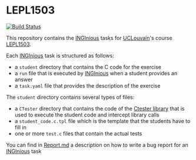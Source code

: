 # LEPL1503
[![Build Status](https://travis-ci.org/obonaventure/LEPL1503.svg?branch=master)](https://travis-ci.org/obonaventure/LEPL1503)

This repository contains the [INGInious](https://www.inginious.org) tasks for [UCLouvain](https://www.uclouvain.be)'s course [LEPL1503](https://uclouvain.be/cours-LEPL1503). 

Each [INGInious](https://www.inginious.org) task is structured as follows:

 - a ``student`` directory that contains the C code for the exercise
 - a ``run`` file that is executed by [INGInious](https://www.inginious.org) when a student provides an answer
 - a ``task.yaml`` file that provides the description of the exercise
 
The ``student`` directory contains several types of files:

 - a ``CTester`` directory that contains the code of the [Ctester library](https://github.com/UCL-INGI/CTester) that is used to execute the student code and intercept library calls
 - a ``student_code.c.tpl`` file which is the template that the students have to fill in
 - one or more ``test.c`` files that contain the actual tests
 
You can find in [Report.md](Report.md) a description on how to write a bug report for an [INGInious](https://www.inginious.org) task
